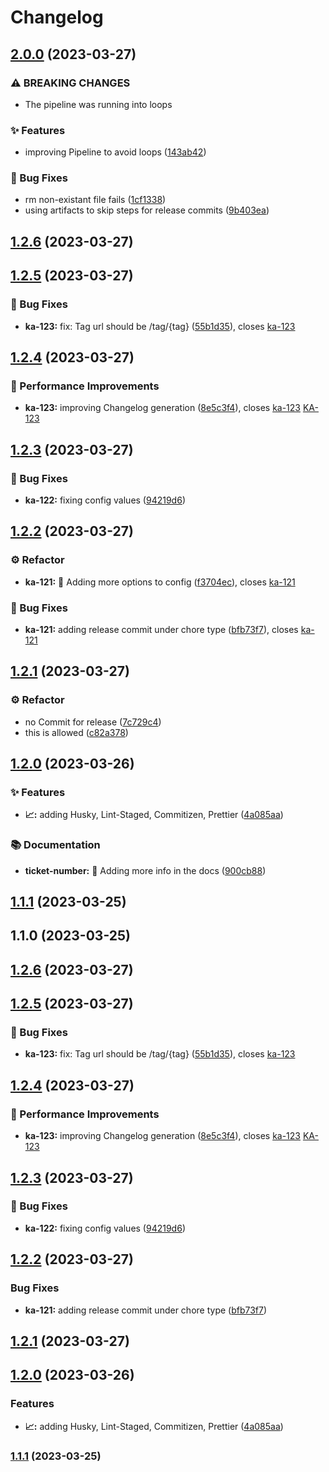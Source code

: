 # Changelog

## [2.0.0](https://bitbucket.org/k-aryan/automatic-release-poc/commits/tag/v2.0.0) (2023-03-27)


### ⚠ BREAKING CHANGES

* The pipeline was running into loops

### ✨ Features

* improving Pipeline to avoid loops ([143ab42](https://bitbucket.org/k-aryan/automatic-release-poc/commits/143ab42b9a50f9d6678219ee98027dad7ec25ef4))


### 🐛 Bug Fixes

* rm non-existant file fails ([1cf1338](https://bitbucket.org/k-aryan/automatic-release-poc/commits/1cf133865f140925cc2c7157cf0545a88b88ad88))
* using artifacts to skip steps for release commits ([9b403ea](https://bitbucket.org/k-aryan/automatic-release-poc/commits/9b403ea56d2da02e21b6474f408ab09873f03a19))

## [1.2.6](https://bitbucket.org/k-aryan/automatic-release-poc/commits/tag/1.2.6) (2023-03-27)

## [1.2.5](https://bitbucket.org/k-aryan/automatic-release-poc/commits/tag/1.2.5) (2023-03-27)


### 🐛 Bug Fixes

* **ka-123:** fix: Tag url should be /tag/{tag} ([55b1d35](https://bitbucket.org/k-aryan/automatic-release-poc/commits/55b1d35bc3c817d26fa80da61cfc151f35cb0992)), closes [ka-123](https://heady.atlassian.net/browse/123)

## [1.2.4](https://bitbucket.org/k-aryan/automatic-release-poc/commits/tag/1.2.4) (2023-03-27)


### 🚀 Performance Improvements

* **ka-123:** improving Changelog generation ([8e5c3f4](https://bitbucket.org/k-aryan/automatic-release-poc/commits/8e5c3f4ce581e78f7395776fe39e6878496e68fa)), closes [ka-123](https://heady.atlassian.net/browse/123) [KA-123](https://heady.atlassian.net/browse/123)

## [1.2.3](https://bitbucket.org/k-aryan/automatic-release-poc/commits/tag/1.2.3) (2023-03-27)


### 🐛 Bug Fixes

* **ka-122:** fixing config values ([94219d6](https://bitbucket.org/k-aryan/automatic-release-poc/commits/94219d65d81eff8426a11332f8408e8e0d82fd75))

## [1.2.2](https://bitbucket.org/k-aryan/automatic-release-poc/commits/tag/1.2.2) (2023-03-27)


### ⚙️  Refactor

* **ka-121:** 🎨 Adding more options to config ([f3704ec](https://bitbucket.org/k-aryan/automatic-release-poc/commits/f3704ec08fce8788482e29242d0118ae2e97b428)), closes [ka-121](https://heady.atlassian.net/browse/121)


### 🐛 Bug Fixes

* **ka-121:** adding release commit under chore type ([bfb73f7](https://bitbucket.org/k-aryan/automatic-release-poc/commits/bfb73f73da7aed2e959847a35918926264f4e39d)), closes [ka-121](https://heady.atlassian.net/browse/121)

## [1.2.1](https://bitbucket.org/k-aryan/automatic-release-poc/commits/tag/1.2.1) (2023-03-27)


### ⚙️  Refactor

* no Commit for release ([7c729c4](https://bitbucket.org/k-aryan/automatic-release-poc/commits/7c729c4078cd02ae4d5d819e9b2111bc10503deb))
* this is allowed ([c82a378](https://bitbucket.org/k-aryan/automatic-release-poc/commits/c82a378865d5328df5658ef08899749f84731bbd))

## [1.2.0](https://bitbucket.org/k-aryan/automatic-release-poc/commits/tag/1.2.0) (2023-03-26)


### ✨ Features

* **📈:** adding Husky, Lint-Staged, Commitizen, Prettier ([4a085aa](https://bitbucket.org/k-aryan/automatic-release-poc/commits/4a085aa77b58da1edbb9357051ff9e0f402017a6))


### 📚 Documentation

* **ticket-number:** 📝 Adding more info in the docs ([900cb88](https://bitbucket.org/k-aryan/automatic-release-poc/commits/900cb883a30ae63248c2fb2b3380a7ad316fd772))

## [1.1.1](https://bitbucket.org/k-aryan/automatic-release-poc/commits/tag/1.1.1) (2023-03-25)

## 1.1.0 (2023-03-25)

## [1.2.6](https://bitbucket.org/k-aryan/automatic-release-poc/commits/tag/1.2.6) (2023-03-27)

## [1.2.5](https://bitbucket.org/k-aryan/automatic-release-poc/commits/tag/1.2.5) (2023-03-27)

### 🐛 Bug Fixes

-   **ka-123:** fix: Tag url should be /tag/{tag} ([55b1d35](https://bitbucket.org/k-aryan/automatic-release-poc/commits/55b1d35bc3c817d26fa80da61cfc151f35cb0992)), closes [ka-123](https://heady.atlassian.net/browse/123)

## [1.2.4](https://bitbucket.org/k-aryan/automatic-release-poc/commits/tags/1.2.4) (2023-03-27)

### 🚀 Performance Improvements

-   **ka-123:** improving Changelog generation ([8e5c3f4](https://bitbucket.org/k-aryan/automatic-release-poc/commits/8e5c3f4ce581e78f7395776fe39e6878496e68fa)), closes [ka-123](https://heady.atlassian.net/browse/123) [KA-123](https://heady.atlassian.net/browse/123)

## [1.2.3](https://bitbucket.org/k-aryan/automatic-release-poc/compare/1.2.2...1.2.3) (2023-03-27)

### 🐛 Bug Fixes

-   **ka-122:** fixing config values ([94219d6](https://bitbucket.org/k-aryan/automatic-release-poc/commits/94219d65d81eff8426a11332f8408e8e0d82fd75))

## [1.2.2](https://bitbucket.org/k-aryan/automatic-release-poc/compare/1.2.1...1.2.2) (2023-03-27)

### Bug Fixes

-   **ka-121:** adding release commit under chore type ([bfb73f7](https://bitbucket.org/k-aryan/automatic-release-poc/commit/bfb73f73da7aed2e959847a35918926264f4e39d))

## [1.2.1](https://bitbucket.org/k-aryan/automatic-release-poc/compare/1.2.0...1.2.1) (2023-03-27)

## [1.2.0](https://bitbucket.org/k-aryan/automatic-release-poc/compare/1.1.1...1.2.0) (2023-03-26)

### Features

-   **📈:** adding Husky, Lint-Staged, Commitizen, Prettier ([4a085aa](https://bitbucket.org/k-aryan/automatic-release-poc/commit/4a085aa77b58da1edbb9357051ff9e0f402017a6))

### [1.1.1](https://bitbucket.org/k-aryan/automatic-release-poc/compare/1.1.0...1.1.1) (2023-03-25)